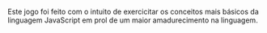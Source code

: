 Este jogo foi feito com o intuito de exercicitar os conceitos mais básicos da linguagem JavaScript em prol de um maior amadurecimento na linguagem.

